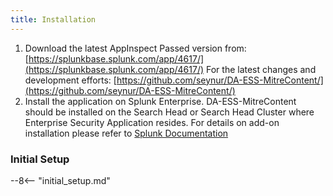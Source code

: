 ```yaml
---
title: Installation
---
```


1. Download the latest AppInspect Passed version from: [https://splunkbase.splunk.com/app/4617/](https://splunkbase.splunk.com/app/4617/)
   For the latest changes and development efforts: [https://github.com/seynur/DA-ESS-MitreContent/](https://github.com/seynur/DA-ESS-MitreContent/)
2. Install the application on Splunk Enterprise.  DA-ESS-MitreContent should be installed on the Search Head or Search Head Cluster where Enterprise Security Application resides.
  For details on add-on installation please refer to [Splunk Documentation](https://docs.splunk.com/Documentation/AddOns/released/Overview/Installingadd-ons)

### Initial Setup

--8<-- "initial_setup.md"
